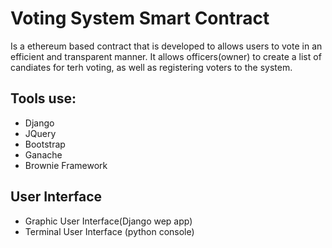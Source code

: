 # Voting System Smart Contract

Is a ethereum based contract that is developed to allows users to vote in an efficient and transparent manner. It allows officers(owner) to create a list of candiates for terh voting, as well as registering voters to the system.

## Tools use:

- Django
- JQuery
- Bootstrap
- Ganache
- Brownie Framework


## User Interface
- Graphic User Interface(Django wep app)
- Terminal User Interface (python console)